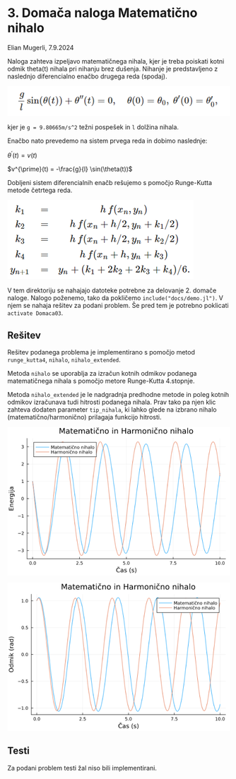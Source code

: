 # 3. Domača naloga Matematično nihalo
Elian Mugerli, 7.9.2024

Naloga zahteva izpeljavo matematičnega nihala, kjer je treba poiskati kotni odmik theta(t) nihala pri nihanju brez dušenja. Nihanje je predstavljeno z naslednjo diferencialno enačbo drugega reda (spodaj).

![alt text](assets/image.png)

kjer je `g = 9.80665m/s^2` težni pospešek in `l` dolžina nihala.

Enačbo nato prevedemo na sistem prvega reda in dobimo naslednje:

$\theta^{\prime}(t) = v(t)$

$v^{\prime}(t) = -\frac{g}{l} \sin(\theta(t))$

Dobljeni sistem diferencialnih enačb rešujemo s pomočjo Runge-Kutta metode četrtega reda.

![alt text](assets/image-1.png)


V tem direktoriju se nahajajo datoteke potrebne za delovanje 2. domače naloge. Nalogo poženemo, tako da pokličemo `include("docs/demo.jl")`. V njem se nahaja rešitev za podani problem. Še pred tem je potrebno poklicati `activate Domaca03`. 

## Rešitev

Rešitev podanega problema je implementirano s pomočjo metod `runge_kutta4`, `nihalo`, `nihalo_extended`.

Metoda `nihalo` se uporablja za izračun kotnih odmikov podanega matematičnega nihala s pomočjo metore Runge-Kutta 4.stopnje.

Metoda `nihalo_extended` je le nadgradnja predhodne metode in poleg kotnih odmikov izračunava tudi hitrosti podanega nihala. Prav tako pa njen klic zahteva dodaten parameter `tip_nihala`, ki lahko glede na izbrano nihalo (matematično/harmonično) prilagaja funkcijo hitrosti.

![alt text](assets/energija_nihala.png)

![alt text](assets/odmiki_nihala.png)

## Testi

Za podani problem testi žal niso bili implementirani.